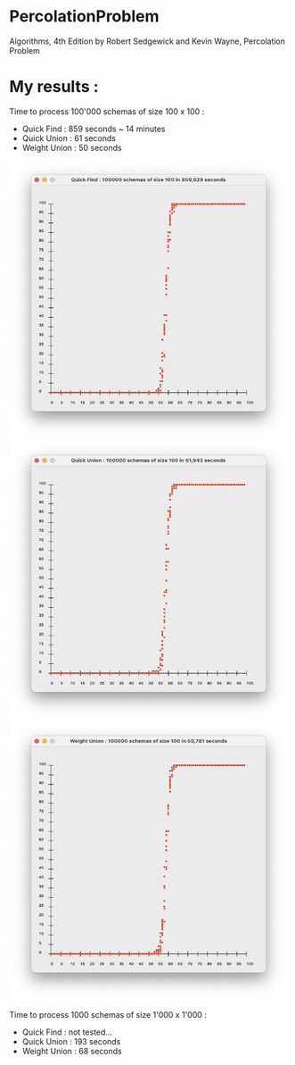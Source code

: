 # PercolationProblem
Algorithms, 4th Edition by Robert Sedgewick and Kevin Wayne, Percolation Problem

# My results : 

Time to process 100'000 schemas of size 100 x 100 :

- Quick Find :     859 seconds ~ 14 minutes
- Quick Union :     61 seconds
- Weight Union :    50 seconds


<img src="https://raw.githubusercontent.com/PixelPolo/PercolationProblem/master/src/results/Quick%20Find%20Results.png" alt="Quick Find Results" width="500" height="500">

<img src="https://raw.githubusercontent.com/PixelPolo/PercolationProblem/master/src/results/Quick%20Union%20Results.png" alt="Quick Union Results" width="500" height="500">

<img src="https://raw.githubusercontent.com/PixelPolo/PercolationProblem/master/src/results/Weight%20Union%20Results.png" alt="Weight Union Results" width="500" height="500">


Time to process 1000 schemas of size 1'000 x 1'000 :

- Quick Find :     not tested...
- Quick Union :    193 seconds
- Weight Union :    68 seconds
